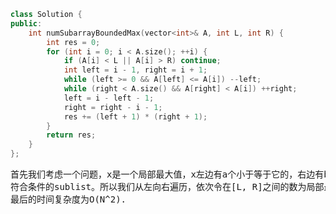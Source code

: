 ```CPP
class Solution {
public:
    int numSubarrayBoundedMax(vector<int>& A, int L, int R) {
        int res = 0;
        for (int i = 0; i < A.size(); ++i) {
            if (A[i] < L || A[i] > R) continue;
            int left = i - 1, right = i + 1;
            while (left >= 0 && A[left] <= A[i]) --left;
            while (right < A.size() && A[right] < A[i]) ++right;
            left = i - left - 1;
            right = right - i - 1;
            res += (left + 1) * (right + 1);
        }
        return res;
    }
};
```
<pre>
首先我们考虑一个问题，x是一个局部最大值，x左边有a个小于等于它的，右边有b个小于他的(为了防止重复计算，右边全是小于的)，那么这个局部可以有(a+1)*(b+1)个
符合条件的sublist。所以我们从左向右遍历，依次令在[L, R]之间的数为局部最大值，然后检查与它左边相连的有多少个，右边有多少个。
最后的时间复杂度为O(N^2).
</pre>
